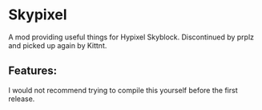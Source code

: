# Skypixel
A mod providing useful things for Hypixel Skyblock.
Discontinued by prplz and picked up again by Kittnt.

Features:
-

I would not recommend trying to compile this yourself before the first release.
